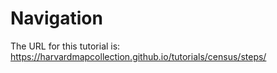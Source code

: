 # Navigation

The URL for this tutorial is: https://harvardmapcollection.github.io/tutorials/census/steps/
